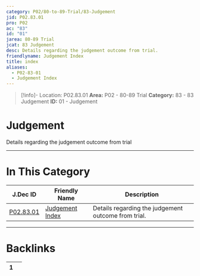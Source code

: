 ```yaml
---
category: P02/80-to-89-Trial/83-Judgement
jid: P02.83.01
pro: P02
ac: "83"
id: "01"
jarea: 80-89 Trial
jcat: 83 Judgement
desc: Details regarding the judgement outcome from trial.
friendlyname: Judgement Index
title: index
aliases:
  - P02-83-01
  - Judgement Index
---
```

>[!info]- Location: P02.83.01
>**Area:** P02 - 80-89 Trial
>**Category:** 83 - 83 Judgement
>**ID:** 01 - Judgement

# Judgement

Details regarding the judgement outcome from trial
 


---
# In This Category

| J.Dec ID                                                                           | Friendly Name                                                                            | Description                                         |
| ---------------------------------------------------------------------------------- | ---------------------------------------------------------------------------------------- | --------------------------------------------------- |
| [P02.83.01](index.md) | [Judgement Index](index.md) | Details regarding the judgement outcome from trial. |


---
# Backlinks
<div><table class="dataview table-view-table"><thead class="table-view-thead"><tr class="table-view-tr-header"><th class="table-view-th"><span></span><span class="dataview small-text">1</span></th><th class="table-view-th"><span></span></th></tr></thead><tbody class="table-view-tbody"></tbody></table></div>